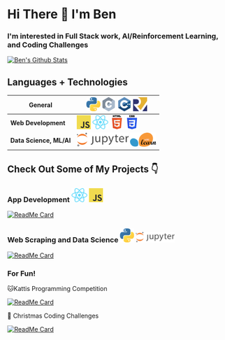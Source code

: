 # Hi There 👋 I'm Ben
### I'm interested in Full Stack work, AI/Reinforcement Learning, and Coding Challenges


[![Ben's Github Stats](https://github-readme-stats.vercel.app/api?username=xiaoyu-ben-wang&show_icons=true&count_private=true)](https://github.com/anuraghazra/github-readme-stats)

## Languages + Technologies
| **General**             | ![Python](assets/python.png) ![C](assets/c.png) ![C++](assets/cpp.png)  <img alt="RISC-V" src="assets/riscv.png" height=32> |
| ----------------------- | ------------------------------------------------------------------------------------------------------------------------------------------------------------ |
| **Web Development**     | ![JavaScript](assets/javascript.png) <img alt="ReactJS, React Native" src="assets/react.svg" height=32> ![HTML5](assets/html5.png) ![CSS3](assets/css3.png)                                               |
| **Data Science, ML/AI** | <img alt="Jupyter" src="assets/jupyter.svg" height=32> <img alt="SciKit" src="assets/scikit.png" height=32>                                                                                                       |

## Check Out Some of My Projects 👇

### App Development <img alt="React Native" src="assets/react.svg" height=32> ![JavaScript](assets/javascript.png)
[![ReadMe Card](https://github-readme-stats.vercel.app/api/pin/?username=zeyu-li&repo=kitchen-dash)](https://github.com/zeyu-li/kitchen-dash)


### Web Scraping and Data Science ![Python](assets/python.png) <img alt="Jupyter" src="assets/jupyter.svg" height=24>
[![ReadMe Card](https://github-readme-stats.vercel.app/api/pin/?username=xiaoyu-ben-wang&repo=covid-ahs-project)](https://github.com/Xiaoyu-Ben-Wang/covid-ahs-project)


### For Fun!
🐱Kattis Programming Competition
<br>

[![ReadMe Card](https://github-readme-stats.vercel.app/api/pin/?username=xiaoyu-ben-wang&repo=programming-solutions)](https://github.com/Xiaoyu-Ben-Wang/programming-solutions)



🎄 Christmas Coding Challenges
<br>

[![ReadMe Card](https://github-readme-stats.vercel.app/api/pin/?username=xiaoyu-ben-wang&repo=advent-of-code)](https://github.com/Xiaoyu-Ben-Wang/advent-of-code)

